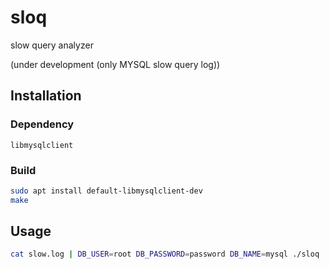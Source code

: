 # sloq
slow query analyzer

(under development (only MYSQL slow query log))

## Installation
### Dependency
`libmysqlclient`

### Build
```bash
sudo apt install default-libmysqlclient-dev
make
```

## Usage
```bash
cat slow.log | DB_USER=root DB_PASSWORD=password DB_NAME=mysql ./sloq
```
